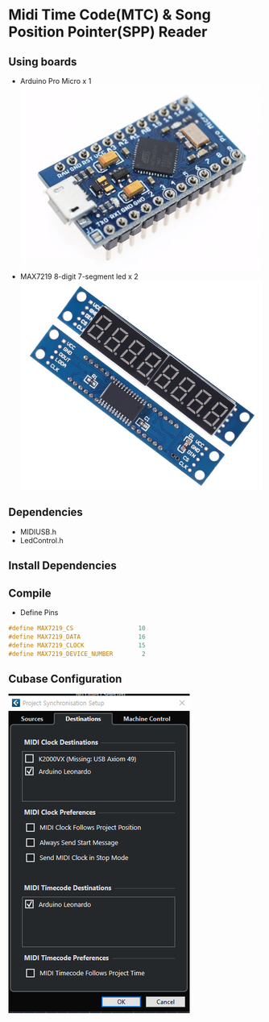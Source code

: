 # Midi Time Code(MTC) & Song Position Pointer(SPP) Reader
## Using boards

- Arduino Pro Micro x 1  
![picture](https://github.com/i2make/MTC_SPP_Reader/blob/main/arduino_pro_micro.png)
- MAX7219 8-digit 7-segment led x 2  
![picture](https://github.com/i2make/MTC_SPP_Reader/blob/main/max7219_7-segment.png)

## Dependencies

- MIDIUSB.h
- LedControl.h

## Install Dependencies


## Compile

- Define Pins

```c++
#define MAX7219_CS                  10
#define MAX7219_DATA                16
#define MAX7219_CLOCK               15
#define MAX7219_DEVICE_NUMBER        2
```

## Cubase Configuration
![picture](https://github.com/i2make/MTC_SPP_Reader/blob/main/cubass.png)
